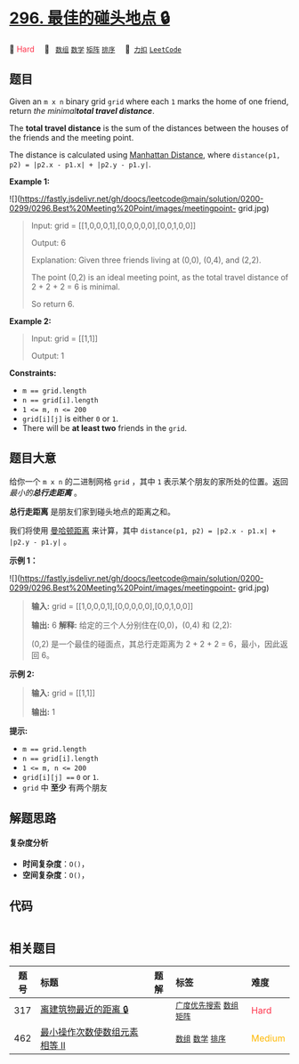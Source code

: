 # [296. 最佳的碰头地点 🔒](https://2xiao.github.io/leetcode-js/problem/0296.html)

🔴 <font color=#ff334b>Hard</font>&emsp; 🔖&ensp; [`数组`](/tag/array.md) [`数学`](/tag/math.md) [`矩阵`](/tag/matrix.md) [`排序`](/tag/sorting.md)&emsp; 🔗&ensp;[`力扣`](https://leetcode.cn/problems/best-meeting-point) [`LeetCode`](https://leetcode.com/problems/best-meeting-point)

## 题目

Given an `m x n` binary grid `grid` where each `1` marks the home of one
friend, return _the minimal**total travel distance**_.

The **total travel distance** is the sum of the distances between the houses
of the friends and the meeting point.

The distance is calculated using [Manhattan
Distance](http://en.wikipedia.org/wiki/Taxicab_geometry), where `distance(p1,
p2) = |p2.x - p1.x| + |p2.y - p1.y|`.



**Example 1:**

![](https://fastly.jsdelivr.net/gh/doocs/leetcode@main/solution/0200-0299/0296.Best%20Meeting%20Point/images/meetingpoint-
grid.jpg)

> Input: grid = [[1,0,0,0,1],[0,0,0,0,0],[0,0,1,0,0]]
> 
> Output: 6
> 
> Explanation: Given three friends living at (0,0), (0,4), and (2,2).
> 
> The point (0,2) is an ideal meeting point, as the total travel distance of 2 + 2 + 2 = 6 is minimal.
> 
> So return 6.

**Example 2:**

> Input: grid = [[1,1]]
> 
> Output: 1

**Constraints:**

  * `m == grid.length`
  * `n == grid[i].length`
  * `1 <= m, n <= 200`
  * `grid[i][j]` is either `0` or `1`.
  * There will be **at least two** friends in the `grid`.


## 题目大意

给你一个 `m x n`  的二进制网格 `grid` ，其中 `1` 表示某个朋友的家所处的位置。返回 _最小的**总行走距离**_ 。

**总行走距离** 是朋友们家到碰头地点的距离之和。

我们将使用
[曼哈顿距离](https://baike.baidu.com/item/%E6%9B%BC%E5%93%88%E9%A1%BF%E8%B7%9D%E7%A6%BB)
来计算，其中 `distance(p1, p2) = |p2.x - p1.x| + |p2.y - p1.y|` 。



**示例 1：**

![](https://fastly.jsdelivr.net/gh/doocs/leetcode@main/solution/0200-0299/0296.Best%20Meeting%20Point/images/meetingpoint-
grid.jpg)

> 
> 
> 
> 
> 
> **输入:** grid = [[1,0,0,0,1],[0,0,0,0,0],[0,0,1,0,0]]
> 
> **输出:** 6 **解释:** 给定的三个人分别住在(0,0)，(0,4) 和 (2,2):
> 
> > 
>  (0,2) 是一个最佳的碰面点，其总行走距离为 2 + 2 + 2 = 6，最小，因此返回 6。

**示例 2:**

> 
> 
> 
> 
> 
> **输入:** grid = [[1,1]]
> 
> **输出:** 1



**提示:**

  * `m == grid.length`
  * `n == grid[i].length`
  * `1 <= m, n <= 200`
  * `grid[i][j] ==` `0` or `1`.
  * `grid` 中 **至少** 有两个朋友


## 解题思路

#### 复杂度分析

- **时间复杂度**：`O()`，
- **空间复杂度**：`O()`，

## 代码

```javascript

```

## 相关题目

<!-- prettier-ignore -->
| 题号 | 标题 | 题解 | 标签 | 难度 |
| :------: | :------ | :------: | :------ | :------ |
| 317 | [离建筑物最近的距离 🔒](https://leetcode.com/problems/shortest-distance-from-all-buildings) |  |  [`广度优先搜索`](/tag/breadth-first-search.md) [`数组`](/tag/array.md) [`矩阵`](/tag/matrix.md) | <font color=#ff334b>Hard</font> |
| 462 | [最小操作次数使数组元素相等 II](https://leetcode.com/problems/minimum-moves-to-equal-array-elements-ii) |  |  [`数组`](/tag/array.md) [`数学`](/tag/math.md) [`排序`](/tag/sorting.md) | <font color=#ffb800>Medium</font> |